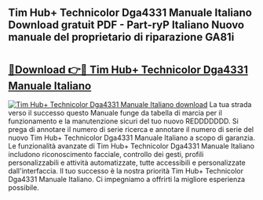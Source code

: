 ## Tim Hub+ Technicolor Dga4331 Manuale Italiano Download gratuit PDF - Part-ryP Italiano Nuovo manuale del proprietario di riparazione GA81i

# <h2><a href="http://dfcld7f.blite.top/?on=Tim+Hub%2b+Technicolor+Dga4331+Manuale+Italiano">🔗Download 👉🔴 Tim Hub+ Technicolor Dga4331 Manuale Italiano</a></h2>

[![Tim Hub+ Technicolor Dga4331 Manuale Italiano download](https://i.imgur.com/lujVjoI.png)](http://dfcld7f.blite.top/?on=Tim+Hub%2b+Technicolor+Dga4331+Manuale+Italiano)
La tua strada verso il successo questo Manuale funge da tabella di marcia per il funzionamento e la manutenzione sicuri del tuo nuovo REDDDDDDD. Si prega di annotare il numero di serie ricerca e annotare il numero di serie del nuovo Tim Hub+ Technicolor Dga4331 Manuale Italiano a scopo di garanzia. Le funzionalità avanzate di Tim Hub+ Technicolor Dga4331 Manuale Italiano includono riconoscimento facciale, controllo dei gesti, profili personalizzabili e attività automatizzate, tutte accessibili e personalizzate dall'interfaccia. Il tuo successo è la nostra priorità Tim Hub+ Technicolor Dga4331 Manuale Italiano. Ci impegniamo a offrirti la migliore esperienza possibile.
